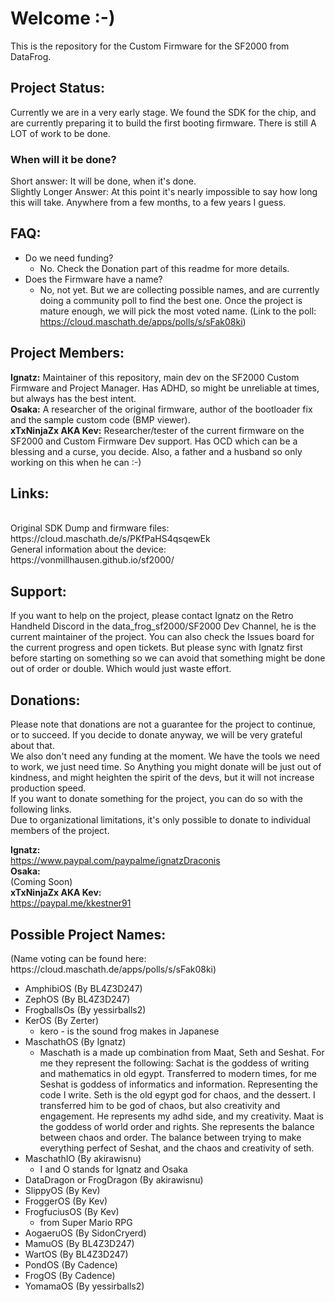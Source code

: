 <h1>Welcome :-)</h1> 

This is the repository for the Custom Firmware for the SF2000 from DataFrog. 

<h2>Project Status:</h2>
Currently we are in a very early stage. We found the SDK for the chip, and are currently preparing it to build the first booting firmware. There is still A LOT of work to be done.<br> 
<h3>When will it be done?</h3>
Short answer: It will be done, when it's done.<br>
Slightly Longer Answer: At this point it's nearly impossible to say how long this will take. Anywhere from a few months, to a few years I guess.

<h2>FAQ:</h2>

- Do we need funding?
    - No. Check the Donation part of this readme for more details. 
- Does the Firmware have a name? 
    - No, not yet. But we are collecting possible names, and are currently doing a community poll to find the best one. Once the project is mature enough, we will pick the most voted name. (Link to the poll: https://cloud.maschath.de/apps/polls/s/sFak08ki)

<h2>Project Members:</h2>

<b>Ignatz:</b> Maintainer of this repository, main dev on the SF2000 Custom Firmware and Project Manager. Has ADHD, so might be unreliable at times, but always has the best intent.
<br><b>Osaka:</b> A researcher of the original firmware, author of the bootloader fix and the sample custom code (BMP viewer).
<br><b>xTxNinjaZx AKA Kev:</b> Researcher/tester of the current firmware on the SF2000 and Custom Firmware Dev support. Has OCD which can be a blessing and a curse, you decide. Also, a father and a husband so only working on this when he can :-)

<h2>Links:</h2><br>
Original SDK Dump and firmware files:<br>
https://cloud.maschath.de/s/PKfPaHS4qsqewEk <br>
General information about the device:<br>
https://vonmillhausen.github.io/sf2000/ <br>

<h2>Support:</h2>

If you want to help on the project, please contact Ignatz on the Retro Handheld Discord in the data_frog_sf2000/SF2000 Dev Channel, he is the current maintainer of the project. You can also check the Issues board for the current progress and open tickets. But please sync with Ignatz first before starting on something so we can avoid that something might be done out of order or double. Which would just waste effort.

<h2>Donations:</h2>

Please note that donations are not a guarantee for the project to continue, or to succeed. If you decide to donate anyway, we will be very grateful about that.<br>
We also don't need any funding at the moment. We have the tools we need to work, we just need time. So Anything you might donate will be just out of kindness, and might heighten the spirit of the devs, but it will not increase production speed.
<br>If you want to donate something for the project, you can do so with the following links.
<br>Due to organizational limitations, it's only possible to donate to individual members of the project.

<b>Ignatz:</b> <br>
https://www.paypal.com/paypalme/ignatzDraconis
<br><b>Osaka:</b> <br>
(Coming Soon)
<br><b>xTxNinjaZx AKA Kev:</b><br>
https://paypal.me/kkestner91

<h2>Possible Project Names:</h2>
(Name voting can be found here: https://cloud.maschath.de/apps/polls/s/sFak08ki)

- AmphibiOS (By BL4Z3D247)
- ZephOS (By BL4Z3D247)
- FrogballsOs (By yessirballs2)
- KerOS (By Zerter) 
    - kero - is the sound frog makes in Japanese
- MaschathOS (By Ignatz)
    - Maschath is a made up combination from Maat, Seth and Seshat. For me they represent the following: Sachat is the goddess of writing and mathematics in old egypt. Transferred to modern times, for me Seshat is goddess of informatics and information. Representing the code I write. Seth is the old egypt god for chaos, and the dessert. I transferred him to be god of chaos, but also creativity and engagement. He represents my adhd side, and my creativity. Maat is the goddess of world order and rights. She represents the balance between chaos and order. The balance between trying to make everything perfect of Seshat, and the chaos and creativity of seth.
- MaschathIO (By akirawisnu)
    -  I and O stands for Ignatz and Osaka
- DataDragon or FrogDragon (By akirawisnu)
- SlippyOS (By Kev)
- FroggerOS (By Kev)
- FrogfuciusOS (By Kev)
    - from Super Mario RPG
- AogaeruOS (By SidonCryerd)
- MamuOS (By BL4Z3D247)
- WartOS (By BL4Z3D247)
- PondOS (By Cadence)
- FrogOS (By Cadence)
- YomamaOS (By yessirballs2)

